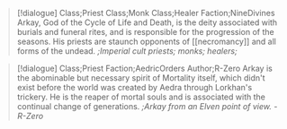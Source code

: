 >[!dialogue] Class;Priest Class;Monk Class;Healer Faction;NineDivines
>Arkay, God of the Cycle of Life and Death, is the deity associated with burials and funeral rites, and is responsible for the progression of the seasons. His priests are staunch opponents of [[necromancy]] and all forms of the undead.
>*;Imperial cult priests; monks; healers;*

>[!dialogue] Class;Priest Faction;AedricOrders Author;R-Zero
>Arkay is the abominable but necessary spirit of Mortality itself, which didn't exist before the world was created by Aedra through Lorkhan's trickery. He is the reaper of mortal souls and is associated with the continual change of generations.
>*;Arkay from an Elven point of view. - R-Zero*